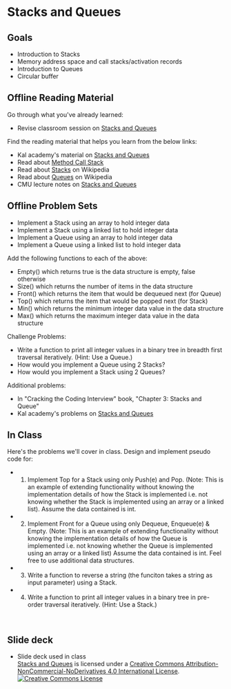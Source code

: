 # Stacks and Queues
## Goals
+ Introduction to Stacks
+ Memory address space and call stacks/activation records
+ Introduction to Queues
+ Circular buffer


## Offline Reading Material
Go through what you've already learned:
+ Revise classroom session on [Stacks and Queues](https://github.com/Ada-Developers-Academy/textbook-curriculum/blob/master/04-cs-fundamentals/classroom/02-ADTs-Stacks-Queues.md)

Find the reading material that helps you learn from the below links:
+ Kal academy's material on [Stacks and Queues](https://drive.google.com/open?id=0BxHords9odw3a2V5cVpkNTl2amc)
+ Read about [Method Call Stack](https://drive.google.com/open?id=0BxHords9odw3cG9WM1Y2S0FQWVE)
+ Read about [Stacks](https://simple.wikipedia.org/wiki/Stack_(data_structure)) on Wikipedia
+ Read about [Queues](https://en.wikipedia.org/wiki/Queue_(abstract_data_type)) on Wikipedia
+ CMU lecture notes on [Stacks and Queues](https://www.cs.cmu.edu/~adamchik/15-121/lectures/Stacks%20and%20Queues/Stacks%20and%20Queues.html)

## Offline Problem Sets
+ Implement a Stack using an array to hold integer data
+ Implement a Stack using a linked list to hold integer data
+ Implement a Queue using an array to hold integer data
+ Implement a Queue using a linked list to hold integer data

Add the following functions to each of the above:
+ Empty() which returns true is the data structure is empty, false otherwise
+ Size() which returns the number of items in the data structure
+ Front() which returns the item that would be dequeued next (for Queue) 
+ Top() which returns the item that would be popped next (for Stack)
+ Min() which returns the minimum integer data value in the data structure
+ Max() which returns the maximum integer data value in the data structure

Challenge Problems:
+ Write a function to print all integer values in a binary tree in breadth first traversal iteratively. (Hint: Use a Queue.)
+ How would you implement a Queue using 2 Stacks?
+ How would you implement a Stack using 2 Queues?

Additional problems:
+ In "Cracking the Coding Interview" book, "Chapter 3: Stacks and Queue"
+ Kal academy's problems on [Stacks and Queues](https://drive.google.com/open?id=0BxHords9odw3b2d1ZTJtVkZZTkk)

## In Class
Here's the problems we'll cover in class.
Design and implement pseudo code for:
+ 1. Implement Top for a Stack using only Push(e) and Pop. (Note: This is an example of extending functionality without knowing the implementation details of how the Stack is implemented i.e. not knowing whether the Stack is implemented using an array or a linked list). Assume the data contained is int.
+ 2. Implement Front for a Queue using only Dequeue, Enqueue(e) & Empty.  (Note: This is an example of extending functionality without knowing the implementation details of how the Queue is implemented i.e. not knowing whether the Queue is implemented using an array or a linked list) Assume the data contained is int. Feel free to use additional data structures.
+ 3. Write a function to reverse a string (the funciton takes a string as input parameter) using a Stack.
+ 4. Write a function to print all integer values in a binary tree in pre-order traversal iteratively. (Hint: Use a Stack.)
</br>

## Slide deck
+ Slide deck used in class</br>
<span xmlns:dct="http://purl.org/dc/terms/" property="dct:title"><a href="https://www.slideshare.net/secret/mYt7lab98fGApm">Stacks and Queues</a></span> is licensed under a <a rel="license" href="http://creativecommons.org/licenses/by-nc-nd/4.0/">Creative Commons Attribution-NonCommercial-NoDerivatives 4.0 International License</a>.</br>
<a rel="license" href="http://creativecommons.org/licenses/by-nc-nd/4.0/"><img alt="Creative Commons License" style="border-width:0" src="https://i.creativecommons.org/l/by-nc-nd/4.0/88x31.png" /></a><br />
